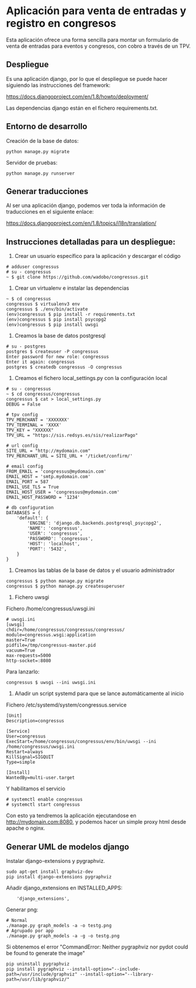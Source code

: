 # Aplicación para venta de entradas y registro en congresos

Esta aplicación ofrece una forma sencilla para montar un formulario de
venta de entradas para eventos y congresos, con cobro a través de un TPV.

## Despliegue

Es una aplicación django, por lo que el despliegue se puede hacer siguiendo
las instrucciones del framework:

 https://docs.djangoproject.com/en/1.8/howto/deployment/

Las dependencias django están en el fichero requirements.txt.

## Entorno de desarrollo

Creación de la base de datos:

```
python manage.py migrate
```

Servidor de pruebas:

```
python manage.py runserver
```

## Generar traducciones

Al ser una aplicación django, podemos ver toda la información de traducciones en el siguiente enlace:

 https://docs.djangoproject.com/en/1.8/topics/i18n/translation/


## Instrucciones detalladas para un despliegue:

1. Crear un usuario específico para la aplicación y descargar el código

```
# adduser congressus
# su - congressus
~ $ git clone https://github.com/wadobo/congressus.git
```

1. Crear un virtualenv e instalar las dependencias

```
~ $ cd congressus
congressus $ virtualenv3 env
congressus $ ./env/bin/activate
(env)congressus $ pip install -r requirements.txt
(env)congressus $ pip install psycopg2
(env)congressus $ pip install uwsgi
```

1. Creamos la base de datos postgresql

```
# su - postgres
postgres $ createuser -P congressus
Enter password for new role: congressus
Enter it again: congressus
postgres $ createdb congressus -O congressus
```

1. Creamos el fichero local\_settings.py con la configuración local

```
# su - congressus
~ $ cd congressus/congressus
congressus $ cat > local_settings.py
DEBUG = False

# tpv config
TPV_MERCHANT = 'XXXXXXX'
TPV_TERMINAL = 'XXXX'
TPV_KEY = "XXXXXX"
TPV_URL = "https://sis.redsys.es/sis/realizarPago"

# url config
SITE_URL = "http://mydomain.com"
TPV_MERCHANT_URL = SITE_URL + '/ticket/confirm/'

# email config
FROM_EMAIL = 'congressus@mydomain.com'
EMAIL_HOST = 'smtp.mydomain.com'
EMAIL_PORT = 587
EMAIL_USE_TLS = True
EMAIL_HOST_USER = 'congressus@mydomain.com'
EMAIL_HOST_PASSWORD = '1234'

# db configuration
DATABASES = {
    'default': {
        'ENGINE': 'django.db.backends.postgresql_psycopg2',
        'NAME': 'congressus',
        'USER': 'congressus',
        'PASSWORD': 'congressus',
        'HOST': 'localhost',
        'PORT': '5432',
    }
}
```

1. Creamos las tablas de la base de datos y el usuario administrador

```
congressus $ python manage.py migrate
congressus $ python manage.py createsuperuser
```

1. Fichero uwsgi

Fichero /home/congressus/uwsgi.ini

```
# uwsgi.ini
[uwsgi]
chdir=/home/congressus/congressus/congressus/
module=congressus.wsgi:application
master=True
pidfile=/tmp/congressus-master.pid
vacuum=True
max-requests=5000
http-socket=:8080
```

Para lanzarlo:

```
congressus $ uwsgi --ini uwsgi.ini
```

1. Añadir un script systemd para que se lance automáticamente al inicio

Fichero /etc/systemd/system/congressus.service

```
[Unit]
Description=congressus

[Service]
User=congressus
ExecStart=/home/congressus/congressus/env/bin/uwsgi --ini /home/congressus/uwsgi.ini
Restart=always
KillSignal=SIGQUIT
Type=simple

[Install]
WantedBy=multi-user.target
```

Y habilitamos el servicio

```
# systemctl enable congressus
# systemctl start congressus
```

Con esto ya tendremos la aplicación ejecutandose en
http://mydomain.com:8080, y podemos hacer un simple proxy html desde apache
o nginx.


## Generar UML de modelos django

Instalar django-extensions y pygraphviz.

```
sudo apt-get install graphviz-dev
pip install django-extensions pygraphviz
```

Añadir django_extensions en INSTALLED_APPS:

```
    'django_extensions',
```

Generar png:

```
# Normal
./manage.py graph_models -a -o testg.png
# Agrupado por app
./manage.py graph_models -a -g -o testg.png
```

Si obtenemos el error "CommandError: Neither pygraphviz nor pydot could be found to generate the image"

```
pip uninstall pygraphviz
pip install pygraphviz --install-option="--include-path=/usr/include/graphviz" --install-option="--library-path=/usr/lib/graphviz/"
```
